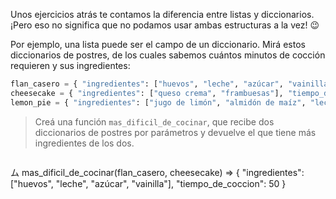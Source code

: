 Unos ejercicios atrás te contamos la diferencia entre listas y diccionarios. ¡Pero eso no significa que no podamos usar ambas estructuras a la vez! :wink:

Por ejemplo, una lista puede ser el campo de un diccionario. Mirá estos diccionarios de postres, de los cuales sabemos cuántos minutos de cocción requieren y sus ingredientes:

```python
flan_casero = { "ingredientes": ["huevos", "leche", "azúcar", "vainilla"], "tiempo_de_coccion": 50 }
cheesecake = { "ingredientes": ["queso crema", "frambuesas"], "tiempo_de_coccion": 80 }
lemon_pie = { "ingredientes": ["jugo de limón", "almidón de maíz", "leche", "huevos"], "tiempo_de_coccion": 65 }
```

> Creá una función `mas_dificil_de_cocinar`, que recibe dos diccionarios de postres por parámetros y devuelve el que tiene más ingredientes de los dos.

> ```python
ム mas_dificil_de_cocinar(flan_casero, cheesecake)
=> { "ingredientes": ["huevos", "leche", "azúcar", "vainilla"], "tiempo_de_coccion": 50 }
```
